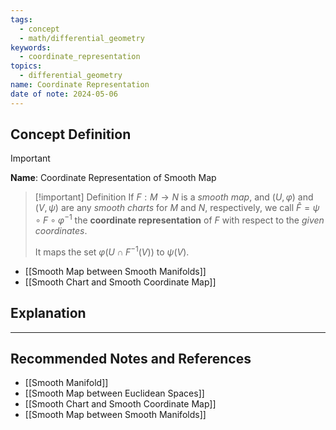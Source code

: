 ```yaml
---
tags:
  - concept
  - math/differential_geometry
keywords:
  - coordinate_representation
topics:
  - differential_geometry
name: Coordinate Representation
date of note: 2024-05-06
---
```


## Concept Definition

>[!important]
>**Name**: Coordinate Representation of Smooth Map

>[!important] Definition
>If $F: M \rightarrow N$ is a *smooth map*, and $(U, \varphi)$ and $(V, \psi)$ are any *smooth charts* for $M$ and $N$, respectively, we call $\widehat{F} = \psi \circ F \circ \varphi^{-1}$ the **coordinate representation** of $F$ with respect to the *given coordinates*. 
>
>It maps the set $\varphi(U\cap F^{-1}(V))$ to $\psi(V)$.

- [[Smooth Map between Smooth Manifolds]]
- [[Smooth Chart and Smooth Coordinate Map]]


## Explanation




-----------
##  Recommended Notes and References

- [[Smooth Manifold]]
- [[Smooth Map between Euclidean Spaces]]
- [[Smooth Chart and Smooth Coordinate Map]]
- [[Smooth Map between Smooth Manifolds]]


